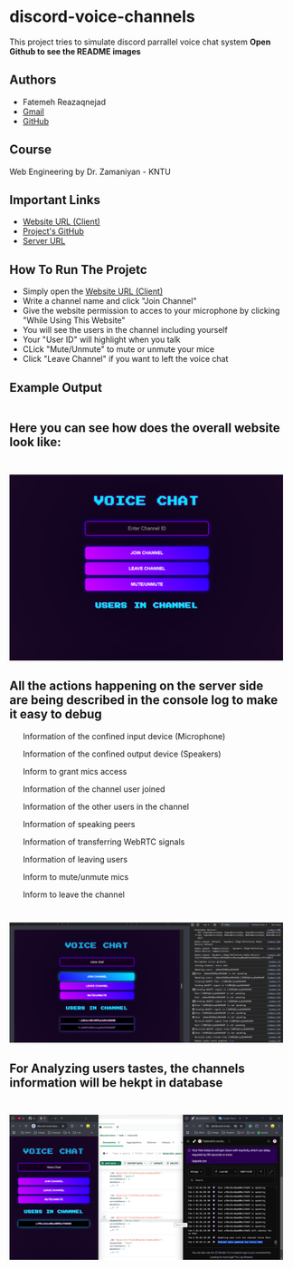 # discord-voice-channels

This project tries to simulate discord parrallel voice chat system
**Open Github to see the README images**

## Authors
- Fatemeh Reazaqnejad
- [Gmail](razaqnejad@gmail.com)
- [GitHub](https://github.com/razaqnejad)

## Course
Web Engineering by Dr. Zamaniyan - KNTU

## Important Links
- [Website URL (Client)](https://discord-voicechannels.vercel.app/)
- [Project's GitHub](https://github.com/razaqnejad/discord-voice-channels)
- [Server URL ](https://discordvoicechannels.onrender.com)

## How To Run The Projetc
- Simply open the [Website URL (Client)](https://discord-voicechannels.vercel.app/)
- Write a channel name and click "Join Channel"
- Give the website permission to acces to your microphone by clicking "While Using This Website"
- You will see the users in the channel including yourself
- Your "User ID" will highlight when you talk
- CLick "Mute/Unmute" to mute or unmute your mice
- Click "Leave Channel" if you want to left the voice chat

## Example Output
<div style="display: flex; align-items: flex-start;">
    <div style="margin-right: 20px;">
        <div>
            <h2> Here you can see how does the overall website look like:</h2>
            <br>
            <img src="screen-shots/Idle.png" width="600" style="margin-top: 10px;">
        </div>
        <div style="margin-top: 10px;">
            <h2>All the actions happening on the server side are being described in the console log to make it easy to debug</h2>
            <ul>Information of the confined input device (Microphone)</ul>
            <ul>Information of the confined output device (Speakers)</ul>
            <ul>Inform to grant mics access</ul>
            <ul>Information of the channel user joined</ul>
            <ul>Information of the other users in the channel</ul>
            <ul>Information of speaking peers</ul>
            <ul>Information of transferring WebRTC signals</ul>
            <ul>Information of leaving users</ul>
            <ul>Inform to mute/unmute mics</ul>
            <ul>Inform to leave the channel</ul>
            <br>
            <img src="screen-shots/join.png" width="600" style="margin-top: 10px;">
        </div>
        <div style="margin-top: 10px;">
            <h2>For Analyzing users tastes, the channels information will be hekpt in database</h2>
            <br>
            <img src="screen-shots/Backend.png" width="600" style="margin-top: 10px;">
        </div>
    </div>
</div>

